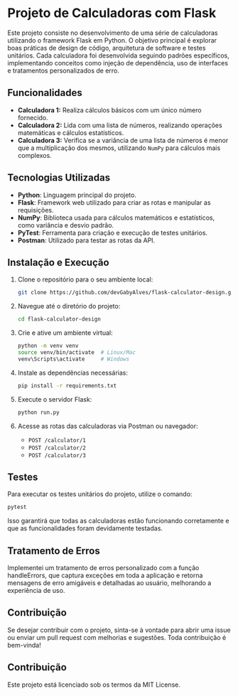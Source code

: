 # Projeto de Calculadoras com Flask

Este projeto consiste no desenvolvimento de uma série de calculadoras utilizando o framework Flask em Python. O objetivo principal é explorar boas práticas de design de código, arquitetura de software e testes unitários. Cada calculadora foi desenvolvida seguindo padrões específicos, implementando conceitos como injeção de dependência, uso de interfaces e tratamentos personalizados de erro.

## Funcionalidades

- **Calculadora 1:** Realiza cálculos básicos com um único número fornecido.
- **Calculadora 2:** Lida com uma lista de números, realizando operações matemáticas e cálculos estatísticos.
- **Calculadora 3:** Verifica se a variância de uma lista de números é menor que a multiplicação dos mesmos, utilizando `NumPy` para cálculos mais complexos.


## Tecnologias Utilizadas

- **Python**: Linguagem principal do projeto.
- **Flask**: Framework web utilizado para criar as rotas e manipular as requisições.
- **NumPy**: Biblioteca usada para cálculos matemáticos e estatísticos, como variância e desvio padrão.
- **PyTest**: Ferramenta para criação e execução de testes unitários.
- **Postman**: Utilizado para testar as rotas da API.

## Instalação e Execução

1. Clone o repositório para o seu ambiente local:
    ```bash
    git clone https://github.com/devGabyAlves/flask-calculator-design.git
    ```

2. Navegue até o diretório do projeto:
    ```bash
    cd flask-calculator-design
    ```

3. Crie e ative um ambiente virtual:
    ```bash
    python -m venv venv
    source venv/bin/activate  # Linux/Mac
    venv\Scripts\activate     # Windows
    ```

4. Instale as dependências necessárias:
    ```bash
    pip install -r requirements.txt
    ```

5. Execute o servidor Flask:
    ```bash
    python run.py
    ```

6. Acesse as rotas das calculadoras via Postman ou navegador:
    - `POST /calculator/1`
    - `POST /calculator/2`
    - `POST /calculator/3`

## Testes

Para executar os testes unitários do projeto, utilize o comando:

```bash
pytest
 ```

Isso garantirá que todas as calculadoras estão funcionando corretamente e que as funcionalidades foram devidamente testadas.

## Tratamento de Erros

Implementei um tratamento de erros personalizado com a função handleErrors, que captura exceções em toda a aplicação e retorna mensagens de erro amigáveis e detalhadas ao usuário, melhorando a experiência de uso.

## Contribuição

Se desejar contribuir com o projeto, sinta-se à vontade para abrir uma issue ou enviar um pull request com melhorias e sugestões. Toda contribuição é bem-vinda!

## Contribuição

Este projeto está licenciado sob os termos da MIT License.

